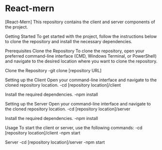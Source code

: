 # React-mern
[React-Mern] This repository contains the client and server components of the project.

Getting Started
To get started with the project, follow the instructions below to clone the repository and install the necessary dependencies.

Prerequisites
Clone the Repository
To clone the repository, open your preferred command-line interface (CMD, Windows Terminal, or PowerShell) and navigate to the desired location where you want to clone the repository.

Clone the Repository
-git clone [repository URL]


Setting up the Client
Open your command-line interface and navigate to the cloned repository location.
-cd [repository location]/client

Install the required dependencies.
-npm install

Setting up the Server
Open your command-line interface and navigate to the cloned repository location.
-cd [repository location]/server

Install the required dependencies.
-npm install


Usage
To start the client or server, use the following commands:
-cd [repository location]/client
-npm start

Server
-cd [repository location]/server
-npm start






